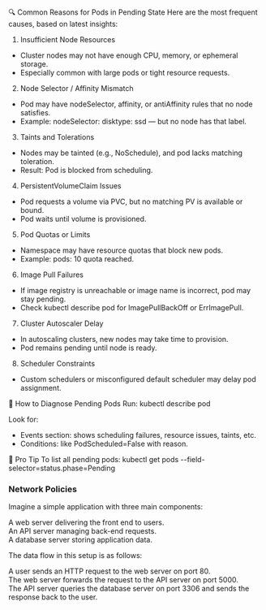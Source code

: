 
🔍 Common Reasons for Pods in Pending State
Here are the most frequent causes, based on latest insights:
1. Insufficient Node Resources
- Cluster nodes may not have enough CPU, memory, or ephemeral storage.
- Especially common with large pods or tight resource requests.
2. Node Selector / Affinity Mismatch
- Pod may have nodeSelector, affinity, or antiAffinity rules that no node satisfies.
- Example: nodeSelector: disktype: ssd — but no node has that label.
3. Taints and Tolerations
- Nodes may be tainted (e.g., NoSchedule), and pod lacks matching toleration.
- Result: Pod is blocked from scheduling.
4. PersistentVolumeClaim Issues
- Pod requests a volume via PVC, but no matching PV is available or bound.
- Pod waits until volume is provisioned.
5. Pod Quotas or Limits
- Namespace may have resource quotas that block new pods.
- Example: pods: 10 quota reached.
6. Image Pull Failures
- If image registry is unreachable or image name is incorrect, pod may stay pending.
- Check kubectl describe pod for ImagePullBackOff or ErrImagePull.
7. Cluster Autoscaler Delay
- In autoscaling clusters, new nodes may take time to provision.
- Pod remains pending until node is ready.
8. Scheduler Constraints
- Custom schedulers or misconfigured default scheduler may delay pod assignment.

🧪 How to Diagnose Pending Pods
Run:
kubectl describe pod <pod-name>


Look for:
- Events section: shows scheduling failures, resource issues, taints, etc.
- Conditions: like PodScheduled=False with reason.

🧠 Pro Tip
To list all pending pods:
kubectl get pods --field-selector=status.phase=Pending

### Network Policies

Imagine a simple application with three main components:

A web server delivering the front end to users. \
An API server managing back-end requests. \
A database server storing application data.

The data flow in this setup is as follows:

A user sends an HTTP request to the web server on port 80. \
The web server forwards the request to the API server on port 5000. \
The API server queries the database server on port 3306 and sends the response back to the user.


